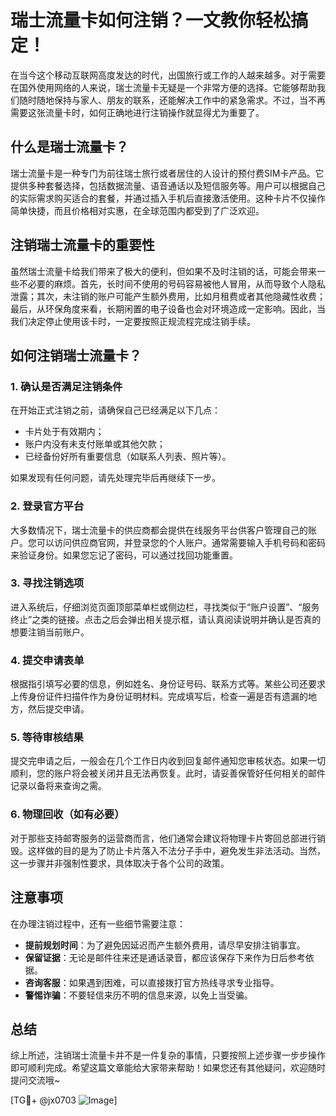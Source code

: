 # 瑞士流量卡如何注销？一文教你轻松搞定！

在当今这个移动互联网高度发达的时代，出国旅行或工作的人越来越多。对于需要在国外使用网络的人来说，瑞士流量卡无疑是一个非常方便的选择。它能够帮助我们随时随地保持与家人、朋友的联系，还能解决工作中的紧急需求。不过，当不再需要这张流量卡时，如何正确地进行注销操作就显得尤为重要了。

## 什么是瑞士流量卡？

瑞士流量卡是一种专门为前往瑞士旅行或者居住的人设计的预付费SIM卡产品。它提供多种套餐选择，包括数据流量、语音通话以及短信服务等。用户可以根据自己的实际需求购买适合的套餐，并通过插入手机后直接激活使用。这种卡片不仅操作简单快捷，而且价格相对实惠，在全球范围内都受到了广泛欢迎。

## 注销瑞士流量卡的重要性

虽然瑞士流量卡给我们带来了极大的便利，但如果不及时注销的话，可能会带来一些不必要的麻烦。首先，长时间不使用的号码容易被他人冒用，从而导致个人隐私泄露；其次，未注销的账户可能产生额外费用，比如月租费或者其他隐藏性收费；最后，从环保角度来看，长期闲置的电子设备也会对环境造成一定影响。因此，当我们决定停止使用该卡时，一定要按照正规流程完成注销手续。

## 如何注销瑞士流量卡？

### 1. 确认是否满足注销条件
在开始正式注销之前，请确保自己已经满足以下几点：
- 卡片处于有效期内；
- 账户内没有未支付账单或其他欠款；
- 已经备份好所有重要信息（如联系人列表、照片等）。

如果发现有任何问题，请先处理完毕后再继续下一步。

### 2. 登录官方平台
大多数情况下，瑞士流量卡的供应商都会提供在线服务平台供客户管理自己的账户。您可以访问供应商官网，并登录您的个人账户。通常需要输入手机号码和密码来验证身份。如果您忘记了密码，可以通过找回功能重置。

### 3. 寻找注销选项
进入系统后，仔细浏览页面顶部菜单栏或侧边栏，寻找类似于“账户设置”、“服务终止”之类的链接。点击之后会弹出相关提示框，请认真阅读说明并确认是否真的想要注销当前账户。

### 4. 提交申请表单
根据指引填写必要的信息，例如姓名、身份证号码、联系方式等。某些公司还要求上传身份证件扫描件作为身份证明材料。完成填写后，检查一遍是否有遗漏的地方，然后提交申请。

### 5. 等待审核结果
提交完申请之后，一般会在几个工作日内收到回复邮件通知您审核状态。如果一切顺利，您的账户将会被关闭并且无法再恢复。此时，请妥善保管好任何相关的邮件记录以备将来查询之需。

### 6. 物理回收（如有必要）
对于那些支持邮寄服务的运营商而言，他们通常会建议将物理卡片寄回总部进行销毁。这样做的目的是为了防止卡片落入不法分子手中，避免发生非法活动。当然，这一步骤并非强制性要求，具体取决于各个公司的政策。

## 注意事项

在办理注销过程中，还有一些细节需要注意：

- **提前规划时间**：为了避免因延迟而产生额外费用，请尽早安排注销事宜。
- **保留证据**：无论是邮件往来还是通话录音，都应该保存下来作为日后参考依据。
- **咨询客服**：如果遇到困难，可以直接拨打官方热线寻求专业指导。
- **警惕诈骗**：不要轻信来历不明的信息来源，以免上当受骗。

## 总结

综上所述，注销瑞士流量卡并不是一件复杂的事情，只要按照上述步骤一步步操作即可顺利完成。希望这篇文章能给大家带来帮助！如果您还有其他疑问，欢迎随时提问交流哦~

[TG💪+ @jx0703 ![Image](https://github.com/user-attachments/assets/dbca1d08-cadb-493c-b0ec-ad6f7a83f270)]
